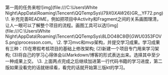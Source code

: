 第一周的任务来啦![img](file:///C:\Users\White Night\AppData\Roaming\Tencent\QQTempSys\I$79X0XA{W26}$}GR__YF72.png)
\1. 补充完善README，例如把项目中Activity和Fragment之间的关系画图理清，让人一眼可以了解整个项目的流程。画图工具可以选![img](file:///C:\Users\White Night\AppData\Roaming\Tencent\QQTempSys\8LDO48C$8@[GWU0353$FOVS.png)processon.com。
\2. 学习mvc和mvp架构，并提交学习成果。学习成果有三种：(1)在寒假考核项目的基础上修改架构; (2)新建一个项目专门用来学习架构; (3)将自己的学习心得体会以Markdown/博客的形式表达出来。选择其中至少一种成果上交。
\3. 上面两点完成之后继续加进第一行代码书籍的学习进度，第二版如果没看完的话就继续看，看完的话就开始第三版kt的学习。